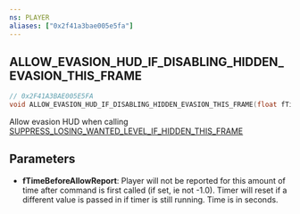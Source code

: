 ```yaml
---
ns: PLAYER
aliases: ["0x2f41a3bae005e5fa"]
---
```

## ALLOW_EVASION_HUD_IF_DISABLING_HIDDEN_EVASION_THIS_FRAME

```c
// 0x2F41A3BAE005E5FA
void ALLOW_EVASION_HUD_IF_DISABLING_HIDDEN_EVASION_THIS_FRAME(float fTimeBeforeAllowReport);
```

Allow evasion HUD when calling [SUPPRESS_LOSING_WANTED_LEVEL_IF_HIDDEN_THIS_FRAME](#_0x4669B3ED80F24B4E)


## Parameters
* **fTimeBeforeAllowReport**: Player will not be reported for this amount of time after command is first called (if set, ie not -1.0). Timer will reset if a different value is passed in if timer is still running. Time is in seconds.
